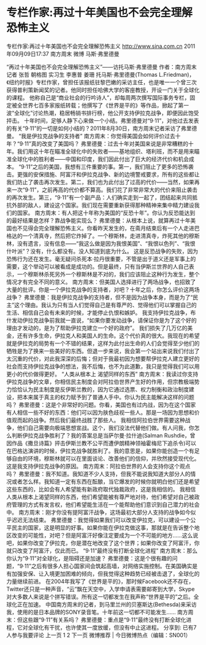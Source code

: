 # 专栏作家:再过十年美国也不会完全理解恐怖主义

专栏作家:再过十年美国也不会完全理解恐怖主义
http://www.sina.com.cn  2011年09月09日17:37  南方周末 微博
马斯·弗里德曼

“再过十年美国也不会完全理解恐怖主义”——访托马斯·弗里德曼
作者：南方周末记者 张哲 朝格图 实习生 李惠普 姜珊
托马斯·弗里德曼(Thomas L.Friedman)，《纽约时报》专栏作家，曾担任该报纸驻黎巴嫩的采访主任，也是唯一一个曾三次获得普利策新闻奖的记者。他同时担任哈佛大学的客座教授，开设一门关于全球化的课程。
他称自己是“商业社会的行吟诗人”，却每周两次撰写国际事务专栏，固定被全世界七百多家报纸转载；他撰写了《世界是平的》等作品，掀起了第一波“全球化”讨论热潮，稳居畅销书排行榜，他公开支持伊拉克战争，即便因此饱受抨击。
十年时间，足够人静下心来做一个小结。弗里德曼对“9·11”，对他过去发表的有关“9·11”的一切是如何小结的？2011年8月30日，南方周末记者采访了弗里德曼。
“我是伊拉克战争的支持者”
南方周末：你觉得美国会如何评价过去十年？“9·11”真的改变了美国吗？
弗里德曼：过去十年对美国来说是非常糟糕的十年。我们用这十年在瞄准全球化中的失败者——基地组织、塔利班，而不是用来瞄准全球化中的胜利者——中国和印度，我们因此付出了巨大的经济代价和机会成本。
“9·11”之后的美国，我想有三件重要的事。第一，我们阻止了更多的恐怖袭击。更强的安保措施、阿富汗和伊拉克战争、新的边境警戒要求，所有的这些都让我们防止了袭击再次发生。第二，我们也为此付出了过高的代价——当然，如果再来一次“9·11”，之前再高的代价都不算高。我们花了非常非常大的代价来阻止袭击的再次发生。第三，“9·11”有一个副产品：人们确实走到一起了，团结起来共同抵抗外部的敌人，建设这个国家。我们现在需要重新获得那种精神来集中精力建设我们的国家。
南方周末：有人把这十年称为美国的“反恐十年”。你认为反恐能达到的最好结果是怎样？靠战争能实现么？
弗里德曼：从根本上说，就算再过十年美国也不见得会完全理解恐怖主义。你看昨天发生的，在斋月结束后有一个人走进巴格达的一个清真寺，然后把它炸掉了。一个穆斯林，走进清真寺，炸死其他的穆斯林，没有遗言，没有信息——“我这么做是因为我恨美国”、“我恨以色列”、“我恨什叶派”？没有，什么都没有。没人知道到底为什么。
这是反恐战争的失败，因为恐怖行为还在发生。毫无疑问杀死本·拉丹很重要，不管是出于道义还是军事上的需要，这个举动可以被看成是成功的。但是最终，只有当伊斯兰世界的人自己表示，一个穆斯林杀死另外一个穆斯林是不对的，我们应该阻止这种行为发生，整个情况才有完全不同的意义。
南方周末：但美国人选择进行了两场战争，也招致了大量的批评。你是一个伊拉克战争的支持者，对吧？十年之后，你怎么评价这两场战争？
弗里德曼：我是伊拉克战争的支持者，但不是因为战争本身，而是为了“民主”这个理由。我认为只有当人们觉得自己是有尊严的、觉得他们可以掌握自己的生活、相信自己会有未来的时候，才能停止仇恨和嫉妒。
我支持伊拉克战争，布什发动伊拉克战争前我就一直说，“如果你要发动战争，请保证你是为了这个好的理由才发动的，是为了帮助伊拉克建立一个好的政府”。
我们损失了几万亿的美金，还有许多生命，伊拉克人和美国人的生命。这个代价真的很大。我现在的希望就是伊拉克的局势有一个不错的结果，这样为此付出生命的人们会觉得至少他们的牺牲是为了换来一些美好的东西。但退一步来说，我会第一个站出来说我们付出了太沉重的代价，对此我深深的后悔；但对于我最初因为想要帮伊拉克人建立更好的社会而支持伊拉克战争的想法，我不后悔，也不为此道歉，我只是觉得我们可以用更小的代价做得更好。
“人类从根本上 渴望同样的东西”
南方周末：我读过你支持伊拉克战争的文章，你相信民主制度会对阿拉伯世界产生好的作用，但宗教极端势力恰恰认为民主制度是反伊斯兰教的，因为它通过选票、权力制衡和政治制度建设，把本来属于真主的权力赋予到了普通人手中。你认为民主能解决这样的问题吗？
弗里德曼：这是个非常好的问题。你看，美国也有过内战，因为在这个国家有人相信一些不好的东西：他们可以因为肤色歧视一些人。那是一场因为思想和价值观而起的战争。然后我们最终战胜了那些人。
我相信阿拉伯世界需要这种战争，他们自己需要向极端思想宣战。这个，我们没法代替他们做。有人问我，你怎么判断伊拉克战争胜利了？我的答案总是当萨尔曼·拉什迪(Salman Rushdie，曾因作品《撒旦诗篇》抨击伊斯兰教不公平而遭伊朗精神领袖霍梅尼下追杀令)可以在巴格达演讲的时候，伊拉克战争就胜利了。我的意思是，如果你能创造一个有足够自由的环境，穆斯林就可以在里面谈论、改善他们的信仰，并欣然接受现代化。这是我支持伊拉克战争的原因。
南方周末：阿拉伯世界的人会支持你这个观点吗？
弗里德曼：我不知道。我知道不少人支持，但我不能说我知道大部分人的情况或者怎么样。我知道一定有东西在酝酿，当它爆发的时候你就明白他们还是希望这些东西的，比如会有人希望能有新政府取代独裁政府，这是我相信的。
我相信人类从根本上渴望同样的东西，他们希望能被有尊严地对待，他们希望对自己被政府管理的方式有发言权，他们希望能生活在一个能帮助他们意识到自己潜力的社会中。
南方周末：刚才你没有提阿富汗战争，这场最初大部分人支持的战争如今似乎迟迟无法结束。
弗里德曼：我觉得如果我们可以改变伊拉克，可以建设一个公平民主的国家，这是明显的好事。如果你能在伊拉克做这事，那就是在告诉整个地区改变的可能性，对吧？但是阿富汗好像注定要成为一个不可能的地方……这么说吧，如果你改变了伊拉克，你是潜在地改变了这个世界；如果你改变了阿富汗，你就只改变了阿富汗，仅此而已。
“9·11”最终没有打断全球化进程”
南方周末：那么你认为“9·11”对全球化，是阻碍还是加速？
弗里德曼：这是个很有趣的问题，“9·11”之后有很多人担心国家间会筑起高墙，对网络实施控制。在美国确实是有加强安保、让入境更加困难的倾向，但我觉得这种趋势已经被击退了，全球化的力量继续前进。
在2004年我写了《世界是平的》，那时候Facebook还不存在，Twitter还只是一种声音，“云”飘在天空中，入学申请表需要邮寄到大学，Skype对大多数人来说是个拼写错误。所有这一切都发生在我声称“世界是平的”之后。全球化正在加速。
中国南方周末的记者，到马里兰州的贝塞斯达(Bethesda)来采访我，使用的是日本品牌的SONY录音笔。十年前这一切都不可能发生……
南方周末：但这些跟“9·11”有关系吗？
弗里德曼：重点是“9·11”最终没有打断全球化进程，它对全球化有干扰，也许使其一度放缓，但没有中止这进程。
分享到: 已有7人参与我要评论
上一页 1 2 下一页
微博推荐 | 今日微博热点（编辑：SN001）

